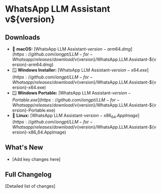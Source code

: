 # WhatsApp LLM Assistant v${version}

## Downloads

- 🍎 **macOS:** [WhatsApp LLM Assistant-${version}-arm64.dmg](https://github.com/iongpt/LLM-for-Whatsapp/releases/download/v${version}/WhatsApp.LLM.Assistant-${version}-arm64.dmg)
- 🪟 **Windows Installer:** [WhatsApp LLM Assistant-${version}-x64.exe](https://github.com/iongpt/LLM-for-Whatsapp/releases/download/v${version}/WhatsApp.LLM.Assistant-${version}-x64.exe)
- 🪟 **Windows Portable:** [WhatsApp LLM Assistant-${version}-Portable.exe](https://github.com/iongpt/LLM-for-Whatsapp/releases/download/v${version}/WhatsApp.LLM.Assistant-${version}-Portable.exe)
- 🐧 **Linux:** [WhatsApp LLM Assistant-${version}-x86_64.AppImage](https://github.com/iongpt/LLM-for-Whatsapp/releases/download/v${version}/WhatsApp.LLM.Assistant-${version}-x86_64.AppImage)

## What's New

- [Add key changes here]

## Full Changelog

[Detailed list of changes]